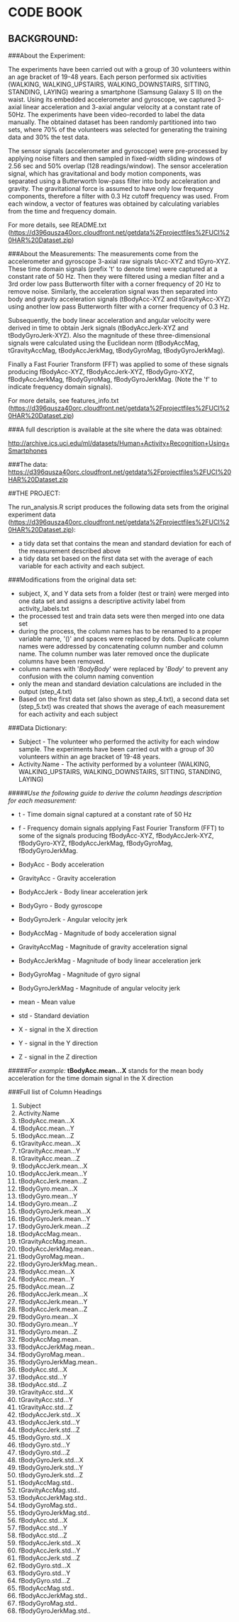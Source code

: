 # CODE BOOK

## BACKGROUND:

###About the Experiment:

The experiments have been carried out with a group of 30 volunteers within an age bracket of 19-48 years. Each person performed six activities (WALKING, WALKING_UPSTAIRS, WALKING_DOWNSTAIRS, SITTING, STANDING, LAYING) wearing a smartphone (Samsung Galaxy S II) on the waist. Using its embedded accelerometer and gyroscope, we captured 3-axial linear acceleration and 3-axial angular velocity at a constant rate of 50Hz. The experiments have been video-recorded to label the data manually. The obtained dataset has been randomly partitioned into two sets, where 70% of the volunteers was selected for generating the training data and 30% the test data. 

The sensor signals (accelerometer and gyroscope) were pre-processed by applying noise filters and then sampled in fixed-width sliding windows of 2.56 sec and 50% overlap (128 readings/window). The sensor acceleration signal, which has gravitational and body motion components, was separated using a Butterworth low-pass filter into body acceleration and gravity. The gravitational force is assumed to have only low frequency components, therefore a filter with 0.3 Hz cutoff frequency was used. From each window, a vector of features was obtained by calculating variables from the time and frequency domain. 

For more details, see README.txt (https://d396qusza40orc.cloudfront.net/getdata%2Fprojectfiles%2FUCI%20HAR%20Dataset.zip)

###About the Measurements:
The measurements come from the accelerometer and gyroscope 3-axial raw signals tAcc-XYZ and tGyro-XYZ. These time domain signals (prefix 't' to denote time) were captured at a constant rate of 50 Hz. Then they were filtered using a median filter and a 3rd order low pass Butterworth filter with a corner frequency of 20 Hz to remove noise. Similarly, the acceleration signal was then separated into body and gravity acceleration signals (tBodyAcc-XYZ and tGravityAcc-XYZ) using another low pass Butterworth filter with a corner frequency of 0.3 Hz. 

Subsequently, the body linear acceleration and angular velocity were derived in time to obtain Jerk signals (tBodyAccJerk-XYZ and tBodyGyroJerk-XYZ). Also the magnitude of these three-dimensional signals were calculated using the Euclidean norm (tBodyAccMag, tGravityAccMag, tBodyAccJerkMag, tBodyGyroMag, tBodyGyroJerkMag). 

Finally a Fast Fourier Transform (FFT) was applied to some of these signals producing fBodyAcc-XYZ, fBodyAccJerk-XYZ, fBodyGyro-XYZ, fBodyAccJerkMag, fBodyGyroMag, fBodyGyroJerkMag. (Note the 'f' to indicate frequency domain signals).

For more details, see features_info.txt (https://d396qusza40orc.cloudfront.net/getdata%2Fprojectfiles%2FUCI%20HAR%20Dataset.zip)

###A full description is available at the site where the data was obtained: 

http://archive.ics.uci.edu/ml/datasets/Human+Activity+Recognition+Using+Smartphones 

###The data: 
https://d396qusza40orc.cloudfront.net/getdata%2Fprojectfiles%2FUCI%20HAR%20Dataset.zip 


##THE PROJECT:

The run_analysis.R script produces the following data sets from the original experiment data (https://d396qusza40orc.cloudfront.net/getdata%2Fprojectfiles%2FUCI%20HAR%20Dataset.zip):
- a tidy data set that contains the mean and standard deviation for each of the measurement described above
- a tidy data set based on the first data set with the average of each variable for each activity and each subject.

###Modifications from the original data set:
- subject, X, and Y data sets from a folder (test or train) were merged into one data set and assigns a descriptive activity label from activity_labels.txt
- the processed test and train data sets were then merged into one data set
- during the process, the column names has to be renamed to a proper variable name, '()' and spaces were replaced by dots. Duplicate column names were addressed by concatenating column number and column name. The column number was later removed once the duplicate columns have been removed.
- column names with '*BodyBody*' were replaced by '*Body*' to prevent any confusion with the column naming convention
- only the mean and standard deviation calculations are included in the output (step_4.txt)
- Based on the first data set (also shown as step_4.txt), a second data set (step_5.txt) was created that shows the average of each measurement for each activity and each subject

###Data Dictionary:

- Subject	- The volunteer who performed the activity for each window sample. The experiments have been carried out with a group of 30 volunteers within an age bracket of 19-48 years.
- Activity.Name	- The activity performed by a volunteer (WALKING, WALKING_UPSTAIRS, WALKING_DOWNSTAIRS, SITTING, STANDING, LAYING)

#####*Use the following guide to derive the column headings description for each measurement:*
- t	- Time domain signal captured at a constant rate of 50 Hz
- f	- Frequency domain signals applying Fast Fourier Transform (FFT) to some of the signals producing fBodyAcc-XYZ, fBodyAccJerk-XYZ, fBodyGyro-XYZ, fBodyAccJerkMag, fBodyGyroMag, fBodyGyroJerkMag.
  
- BodyAcc	- Body acceleration 
- GravityAcc - Gravity acceleration
- BodyAccJerk - Body linear acceleration jerk
- BodyGyro - Body gyroscope
- BodyGyroJerk - Angular velocity jerk
- BodyAccMag - Magnitude of body acceleration signal
- GravityAccMag - Magnitude of gravity acceleration signal
- BodyAccJerkMag - Magnitude of body linear acceleration jerk
- BodyGyroMag - Magnitude of gyro signal
- BodyGyroJerkMag - Magnitude of angular velocity jerk
  
- mean - Mean value
- std - Standard deviation
  
- X - signal in the X direction
- Y - signal in the Y direction
- Z - signal in the Z direction

#####*For example:*
**tBodyAcc.mean...X** stands for the mean body acceleration for the time domain signal in the X direction 

###Full list of Column Headings
1. Subject
2. Activity.Name
3. tBodyAcc.mean...X
4. tBodyAcc.mean...Y
5. tBodyAcc.mean...Z
6. tGravityAcc.mean...X
7. tGravityAcc.mean...Y
8. tGravityAcc.mean...Z
9.	 tBodyAccJerk.mean...X
10. tBodyAccJerk.mean...Y
11. tBodyAccJerk.mean...Z
12. tBodyGyro.mean...X
13. tBodyGyro.mean...Y
14. tBodyGyro.mean...Z
15. tBodyGyroJerk.mean...X
16. tBodyGyroJerk.mean...Y
17. tBodyGyroJerk.mean...Z
18. tBodyAccMag.mean..
19. tGravityAccMag.mean..
20. tBodyAccJerkMag.mean..
21. tBodyGyroMag.mean..
22. tBodyGyroJerkMag.mean..
23. fBodyAcc.mean...X
24. fBodyAcc.mean...Y
25. fBodyAcc.mean...Z
26. fBodyAccJerk.mean...X
27. fBodyAccJerk.mean...Y
28. fBodyAccJerk.mean...Z
29. fBodyGyro.mean...X
30. fBodyGyro.mean...Y
31. fBodyGyro.mean...Z
32. fBodyAccMag.mean..
33. fBodyAccJerkMag.mean..
34. fBodyGyroMag.mean..
35. fBodyGyroJerkMag.mean..
36. tBodyAcc.std...X
37. tBodyAcc.std...Y
38. tBodyAcc.std...Z
39. tGravityAcc.std...X
40. tGravityAcc.std...Y
41. tGravityAcc.std...Z
42. tBodyAccJerk.std...X
43. tBodyAccJerk.std...Y
44. tBodyAccJerk.std...Z
45. tBodyGyro.std...X
46. tBodyGyro.std...Y
47. tBodyGyro.std...Z
48. tBodyGyroJerk.std...X
49. tBodyGyroJerk.std...Y
50. tBodyGyroJerk.std...Z
51. tBodyAccMag.std..
52. tGravityAccMag.std..
53. tBodyAccJerkMag.std..
54. tBodyGyroMag.std..
55. tBodyGyroJerkMag.std..
56. fBodyAcc.std...X
57. fBodyAcc.std...Y
58. fBodyAcc.std...Z
59. fBodyAccJerk.std...X
60. fBodyAccJerk.std...Y
61. fBodyAccJerk.std...Z
62. fBodyGyro.std...X
63. fBodyGyro.std...Y
64. fBodyGyro.std...Z
65. fBodyAccMag.std..
66. fBodyAccJerkMag.std..
67. fBodyGyroMag.std..
68. fBodyGyroJerkMag.std..
